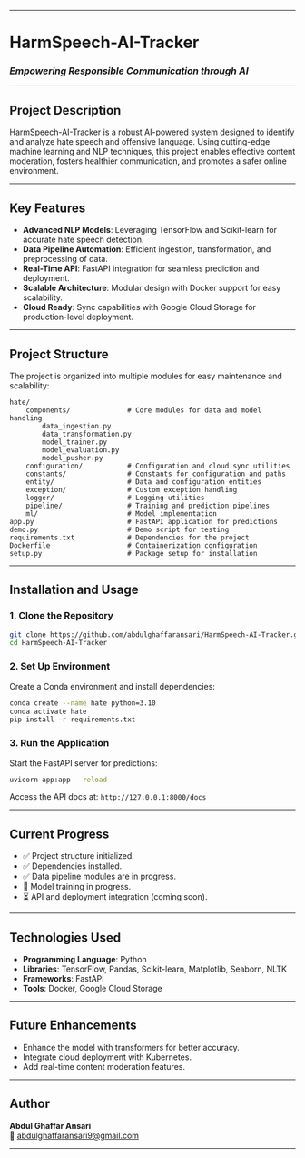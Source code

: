 
---

# **HarmSpeech-AI-Tracker**  
### *Empowering Responsible Communication through AI*

---

## **Project Description**  
HarmSpeech-AI-Tracker is a robust AI-powered system designed to identify and analyze hate speech and offensive language. Using cutting-edge machine learning and NLP techniques, this project enables effective content moderation, fosters healthier communication, and promotes a safer online environment.

---

## **Key Features**  
- **Advanced NLP Models**: Leveraging TensorFlow and Scikit-learn for accurate hate speech detection.  
- **Data Pipeline Automation**: Efficient ingestion, transformation, and preprocessing of data.  
- **Real-Time API**: FastAPI integration for seamless prediction and deployment.  
- **Scalable Architecture**: Modular design with Docker support for easy scalability.  
- **Cloud Ready**: Sync capabilities with Google Cloud Storage for production-level deployment.

---

## **Project Structure**  
The project is organized into multiple modules for easy maintenance and scalability:  
```
hate/
    components/              # Core modules for data and model handling
        data_ingestion.py
        data_transformation.py
        model_trainer.py
        model_evaluation.py
        model_pusher.py
    configuration/           # Configuration and cloud sync utilities
    constants/               # Constants for configuration and paths
    entity/                  # Data and configuration entities
    exception/               # Custom exception handling
    logger/                  # Logging utilities
    pipeline/                # Training and prediction pipelines
    ml/                      # Model implementation
app.py                       # FastAPI application for predictions
demo.py                      # Demo script for testing
requirements.txt             # Dependencies for the project
Dockerfile                   # Containerization configuration
setup.py                     # Package setup for installation
```

---

## **Installation and Usage**

### **1. Clone the Repository**  
```bash
git clone https://github.com/abdulghaffaransari/HarmSpeech-AI-Tracker.git
cd HarmSpeech-AI-Tracker
```

### **2. Set Up Environment**  
Create a Conda environment and install dependencies:  
```bash
conda create --name hate python=3.10
conda activate hate
pip install -r requirements.txt
```

### **3. Run the Application**  
Start the FastAPI server for predictions:  
```bash
uvicorn app:app --reload
```

Access the API docs at: `http://127.0.0.1:8000/docs`

---

## **Current Progress**  
- ✅ Project structure initialized.  
- ✅ Dependencies installed.  
- ✅ Data pipeline modules are in progress.  
- 🔄 Model training in progress.  
- ⏳ API and deployment integration (coming soon).  

---

## **Technologies Used**  
- **Programming Language**: Python  
- **Libraries**: TensorFlow, Pandas, Scikit-learn, Matplotlib, Seaborn, NLTK  
- **Frameworks**: FastAPI  
- **Tools**: Docker, Google Cloud Storage  

---

## **Future Enhancements**  
- Enhance the model with transformers for better accuracy.  
- Integrate cloud deployment with Kubernetes.  
- Add real-time content moderation features.  

---

## **Author**  
**Abdul Ghaffar Ansari**  
📧 [abdulghaffaransari9@gmail.com](mailto:abdulghaffaransari9@gmail.com)  

---